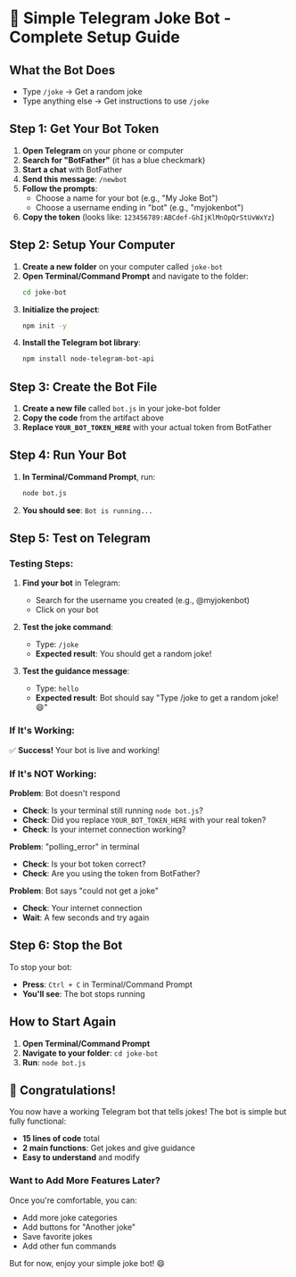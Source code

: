 # 🤖 Simple Telegram Joke Bot - Complete Setup Guide

## What the Bot Does

- Type `/joke` → Get a random joke
- Type anything else → Get instructions to use `/joke`

## Step 1: Get Your Bot Token

1. **Open Telegram** on your phone or computer
2. **Search for "BotFather"** (it has a blue checkmark)
3. **Start a chat** with BotFather
4. **Send this message**: `/newbot`
5. **Follow the prompts**:
   - Choose a name for your bot (e.g., "My Joke Bot")
   - Choose a username ending in "bot" (e.g., "myjokenbot")
6. **Copy the token** (looks like: `123456789:ABCdef-GhIjKlMnOpQrStUvWxYz`)

## Step 2: Setup Your Computer

1. **Create a new folder** on your computer called `joke-bot`
2. **Open Terminal/Command Prompt** and navigate to the folder:
   ```bash
   cd joke-bot
   ```
3. **Initialize the project**:
   ```bash
   npm init -y
   ```
4. **Install the Telegram bot library**:
   ```bash
   npm install node-telegram-bot-api
   ```

## Step 3: Create the Bot File

1. **Create a new file** called `bot.js` in your joke-bot folder
2. **Copy the code** from the artifact above
3. **Replace `YOUR_BOT_TOKEN_HERE`** with your actual token from BotFather

## Step 4: Run Your Bot

1. **In Terminal/Command Prompt**, run:
   ```bash
   node bot.js
   ```
2. **You should see**: `Bot is running...`

## Step 5: Test on Telegram

### Testing Steps:

1. **Find your bot** in Telegram:

   - Search for the username you created (e.g., @myjokenbot)
   - Click on your bot

2. **Test the joke command**:

   - Type: `/joke`
   - **Expected result**: You should get a random joke!

3. **Test the guidance message**:
   - Type: `hello`
   - **Expected result**: Bot should say "Type /joke to get a random joke! 😄"

### If It's Working:

✅ **Success!** Your bot is live and working!

### If It's NOT Working:

**Problem**: Bot doesn't respond

- **Check**: Is your terminal still running `node bot.js`?
- **Check**: Did you replace `YOUR_BOT_TOKEN_HERE` with your real token?
- **Check**: Is your internet connection working?

**Problem**: "polling_error" in terminal

- **Check**: Is your bot token correct?
- **Check**: Are you using the token from BotFather?

**Problem**: Bot says "could not get a joke"

- **Check**: Your internet connection
- **Wait**: A few seconds and try again

## Step 6: Stop the Bot

To stop your bot:

- **Press**: `Ctrl + C` in Terminal/Command Prompt
- **You'll see**: The bot stops running

## How to Start Again

1. **Open Terminal/Command Prompt**
2. **Navigate to your folder**: `cd joke-bot`
3. **Run**: `node bot.js`

## 🎉 Congratulations!

You now have a working Telegram bot that tells jokes! The bot is simple but fully functional:

- **15 lines of code** total
- **2 main functions**: Get jokes and give guidance
- **Easy to understand** and modify

### Want to Add More Features Later?

Once you're comfortable, you can:

- Add more joke categories
- Add buttons for "Another joke"
- Save favorite jokes
- Add other fun commands

But for now, enjoy your simple joke bot! 😄
